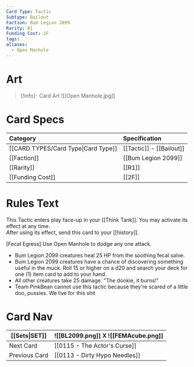 ```yaml
---
Card Type: Tactic
Subtype: Bailout
Faction: Bum Legion 2099
Rarity: R1
Funding Cost: 2F
tags: 
aliases:
  - Open Manhole
---
```

# Art

> [!info]- Card Art
> ![[Open Manhole.jpg]]

# Card Specs

| Category | Specification| 
| :--- | :--- |
| [[CARD TYPES/Card Type\|Card Type]] | [[Tactic]] - [[Bailout]] |
| [[Faction]] | [[Bum Legion 2099]] |  
| [[Rarity]] | [[R1]] |  
| [[Funding Cost]] | [[2F]] |  

# Rules Text  

This Tactic enters play face-up in your [[Think Tank]]. 
You may activate its effect at any time.  
After using its effect, send this card to your [[history]].  

[Fecal Egress] Use Open Manhole to dodge any one attack.
- Bum Legion 2099 creatures heal 25 HP from the soothing fecal salve.
- Bum Legion 2099 creatures have a chance of discovering something useful in the muck. Roll 15 or higher on a d20 and search your deck for one (1) item card to add to your hand.
- All other creatures take 25 damage. "The dookie, it burns!"
- Team PinkBean cannot use this tactic because they're scared of a little doo, pussies. We live for this shit

# Card Nav

| [[Sets\|SET]] |  ![[BL2099.png]] 𐌢 ![[FEMAcube.png]] |
| ------------- | ------------------------------ |
| Next Card     | [[0115 - The Actor's Curse]] |
| Previous Card | [[0113 - Dirty Hypo Needles]] |



